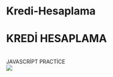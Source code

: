 # Kredi-Hesaplama

# KREDİ HESAPLAMA
<br/>
 JAVASCRİPT PRACTİCE
 <br/>

<img src="https://github.com/MFKORKMAZ42/Kredi-Hesaplama/blob/master/kredihesap.png"/>
